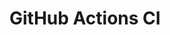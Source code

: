 # GitHub Actions CI




























































































































































































































